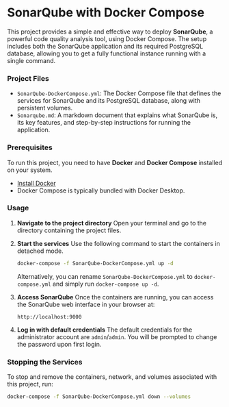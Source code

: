 # SonarQube with Docker Compose

This project provides a simple and effective way to deploy **SonarQube**, a powerful code quality analysis tool, using Docker Compose. The setup includes both the SonarQube application and its required PostgreSQL database, allowing you to get a fully functional instance running with a single command.

### Project Files

* `SonarQube-DockerCompose.yml`: The Docker Compose file that defines the services for SonarQube and its PostgreSQL database, along with persistent volumes.
* `Sonarqube.md`: A markdown document that explains what SonarQube is, its key features, and step-by-step instructions for running the application.

### Prerequisites

To run this project, you need to have **Docker** and **Docker Compose** installed on your system.

* [Install Docker](https://docs.docker.com/get-docker/)
* Docker Compose is typically bundled with Docker Desktop.

### Usage

1.  **Navigate to the project directory**
    Open your terminal and go to the directory containing the project files.

2.  **Start the services**
    Use the following command to start the containers in detached mode.

    ```bash
    docker-compose -f SonarQube-DockerCompose.yml up -d
    ```

    Alternatively, you can rename `SonarQube-DockerCompose.yml` to `docker-compose.yml` and simply run `docker-compose up -d`.

3.  **Access SonarQube**
    Once the containers are running, you can access the SonarQube web interface in your browser at:

    ```
    http://localhost:9000
    ```

4.  **Log in with default credentials**
    The default credentials for the administrator account are `admin`/`admin`. You will be prompted to change the password upon first login.

### Stopping the Services

To stop and remove the containers, network, and volumes associated with this project, run:

```bash
docker-compose -f SonarQube-DockerCompose.yml down --volumes